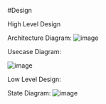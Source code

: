 #Design

High Level Design

Architecture Diagram:
  ![image](https://user-images.githubusercontent.com/80445066/114827109-24466c80-9d7d-11eb-8d37-b7b66e69e9cd.png)

Usecase Diagram:
  
  ![image](https://user-images.githubusercontent.com/80445066/114827431-8acb8a80-9d7d-11eb-91df-e17064fb7215.png)

  
  
Low Level Design:
  
State Diagram:
  ![image](https://user-images.githubusercontent.com/80445066/114827322-6374bd80-9d7d-11eb-9628-6317b705c3fe.png)

